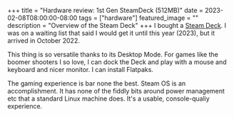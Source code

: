 +++
title =  "Hardware review: 1st Gen SteamDeck (512MB)"
date = 2023-02-08T08:00:00-08:00
tags = ["hardware"]
featured_image = ""
description = "Overview of the Steam Deck"
+++
I bought a [Steam Deck](https://www.steamdeck.com/en/). I was on a waiting list that said I would get it until this year (2023), but it arrived in October 2022.

This thing is so versatile thanks to its Desktop Mode. For games like the boomer shooters I so love, I can dock the Deck and play with a mouse and keyboard and nicer monitor. I can install Flatpaks.

The gaming experience is bar none the best. Steam OS is an accomplishment. It has none of the fiddly bits around power management etc that a standard Linux machine does. It's a usable, console-qualiy experience.